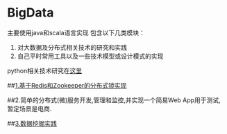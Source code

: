 # BigData
主要使用java和scala语言实现
包含以下几类模块：
1. 对大数据及分布式相关技术的研究和实践  
2. 自己平时常用工具以及一些技术模型或设计模式的实现

python相关技术研究在[这里](https://github.com/huangjianqin/MLandDM)

##[1.基于Redis和Zookeeper的分布式锁实现](https://github.com/huangjianqin/BigData/tree/master/DistributedLock)

##2.简单的分布式(微)服务开发,管理和监控,并实现一个简易Web App用于测试,暂定场景是电商.

##[3.数据挖掘实践](https://github.com/huangjianqin/BigData/tree/master/BigData-Project)